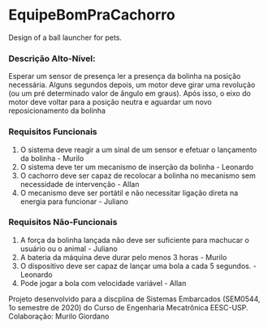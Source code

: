 # EquipeBomPraCachorro
Design of a ball launcher for pets.

### Descrição Alto-Nível: 
Esperar um sensor de presença ler a presença da bolinha na posição necessária. Alguns segundos depois, um motor deve girar uma revolução (ou um pré determinado valor de ângulo em graus). Após isso, o eixo do motor deve voltar para a posição neutra e aguardar um novo reposicionamento da bolinha

### Requisitos Funcionais 
1. O sistema deve reagir a um sinal de um sensor e efetuar o lançamento da bolinha - Murilo
2. O sistema deve ter um mecanismo de inserção da bolinha - Leonardo  
3. O cachorro deve ser capaz de recolocar a bolinha no mecanismo sem necessidade de intervenção - Allan 
4. O mecanismo deve ser portátil e não necessitar ligação direta na energia para funcionar - Juliano

### Requisitos Não-Funcionais 
1. A força da bolinha lançada não deve ser suficiente para machucar o usuário ou o animal - Juliano
2. A bateria da máquina deve durar pelo menos 3 horas - Murilo
3. O dispositivo deve ser capaz de lançar uma bola a cada 5 segundos. - Leonardo
4. Pode jogar a bola com velocidade variável - Allan

Projeto desenvolvido para a discplina de Sistemas Embarcados (SEM0544, 1o semestre de 2020) do Curso de Engenharia Mecatrônica EESC-USP.
Colaboração: Murilo Giordano
